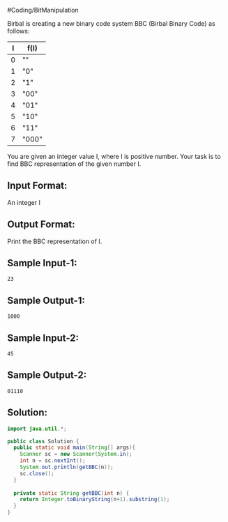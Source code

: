 #Coding/BitManipulation 

Birbal is creating a new binary code system BBC (Birbal Binary Code) as follows:

| I   | f(I)  |
| --- | ----- |
| 0   | ""    |
| 1   | "0"   |
| 2   | "1"   |
| 3   | "00"  |
| 4   | "01"  |
| 5   | "10"  |
| 6   | "11"  |
| 7   | "000" | 

You are given an integer value I, where I is positive number. Your task is to find BBC representation of  the given number I.

Input Format:
-------------
An integer I

Output Format:
--------------
Print the BBC representation of I.

Sample Input-1:
---------------
```
23
```

Sample Output-1:
----------------
```
1000
```


Sample Input-2:
---------------
```
45
```

Sample Output-2:
----------------
```
01110
```

## Solution:

```java
import java.util.*;

public class Solution {
  public static void main(String[] args){
    Scanner sc = new Scanner(System.in);
    int n = sc.nextInt();
    System.out.println(getBBC(n));
    sc.close();
  }
  
  private static String getBBC(int n) {
    return Integer.toBinaryString(n+1).substring(1);
  }
}
```
